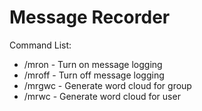 # Message Recorder #

Command List:

* /mron - Turn on message logging
* /mroff - Turn off message logging
* /mrgwc - Generate word cloud for group
* /mrwc - Generate word cloud for user
